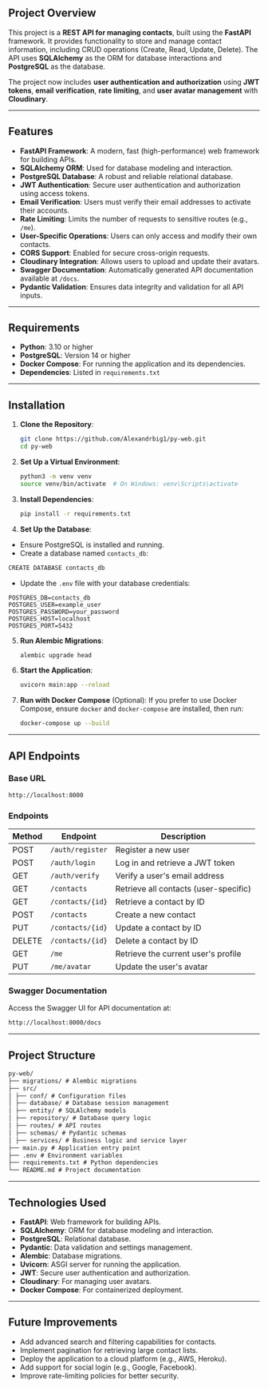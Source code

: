 ## Project Overview

This project is a **REST API for managing contacts**, built using the **FastAPI** framework. It provides functionality to store and manage contact information, including CRUD operations (Create, Read, Update, Delete). The API uses **SQLAlchemy** as the ORM for database interactions and **PostgreSQL** as the database.

The project now includes **user authentication and authorization** using **JWT tokens**, **email verification**, **rate limiting**, and **user avatar management** with **Cloudinary**.

---

## Features

- **FastAPI Framework**: A modern, fast (high-performance) web framework for building APIs.
- **SQLAlchemy ORM**: Used for database modeling and interaction.
- **PostgreSQL Database**: A robust and reliable relational database.
- **JWT Authentication**: Secure user authentication and authorization using access tokens.
- **Email Verification**: Users must verify their email addresses to activate their accounts.
- **Rate Limiting**: Limits the number of requests to sensitive routes (e.g., `/me`).
- **User-Specific Operations**: Users can only access and modify their own contacts.
- **CORS Support**: Enabled for secure cross-origin requests.
- **Cloudinary Integration**: Allows users to upload and update their avatars.
- **Swagger Documentation**: Automatically generated API documentation available at `/docs`.
- **Pydantic Validation**: Ensures data integrity and validation for all API inputs.

---

## Requirements

- **Python**: 3.10 or higher
- **PostgreSQL**: Version 14 or higher
- **Docker Compose**: For running the application and its dependencies.
- **Dependencies**: Listed in `requirements.txt`

---

## Installation

1. **Clone the Repository**:
   ```bash
   git clone https://github.com/Alexandrbig1/py-web.git
   cd py-web
   ```
2. **Set Up a Virtual Environment**:
   ```bash
   python3 -m venv venv
   source venv/bin/activate  # On Windows: venv\Scripts\activate
   ```
3. **Install Dependencies**:
   ```bash
   pip install -r requirements.txt
   ```
4. **Set Up the Database**:

- Ensure PostgreSQL is installed and running.
- Create a database named `contacts_db`:

```bash
CREATE DATABASE contacts_db
```

- Update the `.env` file with your database credentials:

```properties
POSTGRES_DB=contacts_db
POSTGRES_USER=example_user
POSTGRES_PASSWORD=your_password
POSTGRES_HOST=localhost
POSTGRES_PORT=5432
```

5. **Run Alembic Migrations**:
   ```bash
   alembic upgrade head
   ```
6. **Start the Application**:

   ```bash
   uvicorn main:app --reload
   ```

7. **Run with Docker Compose** (Optional):
   If you prefer to use Docker Compose, ensure `docker` and `docker-compose` are installed, then run:
   ```bash
   docker-compose up --build
   ```

---

## API Endpoints

### Base URL

```bash
http://localhost:8000
```

### Endpoints

| Method | Endpoint         | Description                           |
| ------ | ---------------- | ------------------------------------- |
| POST   | `/auth/register` | Register a new user                   |
| POST   | `/auth/login`    | Log in and retrieve a JWT token       |
| GET    | `/auth/verify`   | Verify a user's email address         |
| GET    | `/contacts`      | Retrieve all contacts (user-specific) |
| GET    | `/contacts/{id}` | Retrieve a contact by ID              |
| POST   | `/contacts`      | Create a new contact                  |
| PUT    | `/contacts/{id}` | Update a contact by ID                |
| DELETE | `/contacts/{id}` | Delete a contact by ID                |
| GET    | `/me`            | Retrieve the current user's profile   |
| PUT    | `/me/avatar`     | Update the user's avatar              |

### Swagger Documentation

Access the Swagger UI for API documentation at:

```bash
http://localhost:8000/docs
```

---

## Project Structure

```markdown
py-web/
├── migrations/ # Alembic migrations
├── src/
│ ├── conf/ # Configuration files
│ ├── database/ # Database session management
│ ├── entity/ # SQLAlchemy models
│ ├── repository/ # Database query logic
│ ├── routes/ # API routes
│ ├── schemas/ # Pydantic schemas
│ ├── services/ # Business logic and service layer
├── main.py # Application entry point
├── .env # Environment variables
├── requirements.txt # Python dependencies
└── README.md # Project documentation
```

---

## Technologies Used

- **FastAPI**: Web framework for building APIs.
- **SQLAlchemy**: ORM for database modeling and interaction.
- **PostgreSQL**: Relational database.
- **Pydantic**: Data validation and settings management.
- **Alembic**: Database migrations.
- **Uvicorn**: ASGI server for running the application.
- **JWT**: Secure user authentication and authorization.
- **Cloudinary**: For managing user avatars.
- **Docker Compose**: For containerized deployment.

---

## Future Improvements

- Add advanced search and filtering capabilities for contacts.
- Implement pagination for retrieving large contact lists.
- Deploy the application to a cloud platform (e.g., AWS, Heroku).
- Add support for social login (e.g., Google, Facebook).
- Improve rate-limiting policies for better security.
